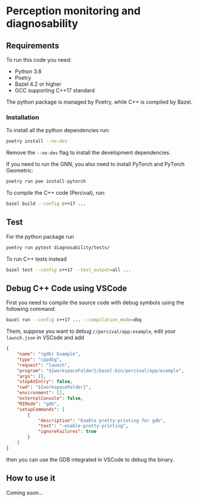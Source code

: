 # Perception monitoring and diagnosability 

## Requirements

To run this code you need:

- Python 3.8
- Poetry
- Bazel 4.2 or higher
- GCC supporting C++17 standard

The python package is managed by Poetry, while C++ is compiled by Bazel.

### Installation

To install all the python dependencies run:

```bash
poetry install --no-dev
```

Remove the `--no-dev` flag to install the development dependencies.

If you need to run the GNN, you also need to install PyTorch and PyTorch Geometric:

```bash
poetry run poe install-pytorch
```

To compile the C++ code (Percival), run:

```bash
bazel build --config c++17 ...
```

## Test

For the python package run

```bash
poetry run pytest diagnosability/tests/
```

To run C++ tests instead

```bash
bazel test --config c++17 --test_output=all ...
```

## Debug C++ Code using VSCode

First you need to compile the source code with debug symbols using the following command:

```bash
bazel run --config c++17 ... --compilation_mode=dbg
```

Them, suppose you want to debug `//percival/app:example`, edit your `launch.json` in VSCode and add

```json
{
    "name": "(gdb) Example",
    "type": "cppdbg",
    "request": "launch",
    "program": "${workspaceFolder}/bazel-bin/percival/app/example",
    "args": [],
    "stopAtEntry": false,
    "cwd": "${workspaceFolder}",
    "environment": [],
    "externalConsole": false,
    "MIMode": "gdb",
    "setupCommands": [
        {
            "description": "Enable pretty-printing for gdb",
            "text": "-enable-pretty-printing",
            "ignoreFailures": true
        }
    ]
}
```

then you can use the GDB integrated in VSCode to debug the binary.

## How to use it

Coming soon...
